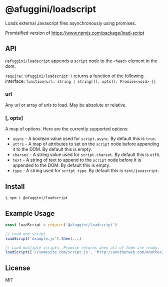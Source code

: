 # @afuggini/loadscript

Loads external Javascript files asynchronously using promises.

Promisified version of https://www.npmjs.com/package/load-script

## API

`@afuggini/loadscript` appends a `script` node to the `<head>` element in the dom.

`require('@fuggini/loadscript')` returns a function of the following interface:  `function(url: string | string[][, opts]): Promise<void> {}`

### url

Any url or array of urls to load. May be absolute or relative.

### [, opts]

A map of options. Here are the currently supported options:

* `async` - A boolean value used for `script.async`.  By default this is `true`.
* `attrs` - A map of attributes to set on the `script` node before appending it to the DOM.  By default this is empty.
* `charset` - A string value used for `script.charset`.  By default this is `utf8`.
* `text` - A string of text to append to the `script` node before it is appended to the DOM.  By default this is empty.
* `type` - A string used for `script.type`.  By default this is `text/javascript`.

## Install

```
$ npm i @afuggini/loadscript
```

## Example Usage

```javascript
const loadScript = require('@afuggini/loadscript')

// Load one script
loadScript('example.js').then(...)

// Load multiple scripts. Promise returns when all of them are ready.
loadScript(['//somesite.com/script.js', 'http://anotherweb.com/another/file.js']).then(...)
```

## License

MIT